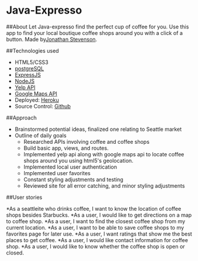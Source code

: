 # Java-Expresso 

##About
Let Java-expresso find the perfect cup of coffee for you. Use this app to find your local boutique coffee shops around you with a click of a button.
Made by[Jonathan Stevenson](https://github.com/JonathanAndrew).

##Technologies used
* HTML5/CSS3
* [postgreSQL](https://www.postgreSQL.org.org/)
* [ExpressJS](http://expressjs.com/)
* [NodeJS](https://nodejs.org/en/)
* [Yelp API](https://www.yelp.com)
* [Google Maps API](https://www.google.com)
* Deployed: [Heroku](http://www.heroku.com)
* Source Control: [Github](http://www.github.com)


##Approach
* Brainstormed potential ideas, finalized one relating to Seattle market
* Outline of daily goals
  - Researched APIs involving coffee and coffee shops 
  - Build basic app, views, and routes.
  - Implemented yelp api along with google maps api to locate coffee shops around you using html5's geolocation.
  - Implemented local user authentication
  - Implemented user favorites
  - Constant styling adjustments and testing
  - Reviewed site for all error catching, and minor styling adjustments


##User stories 

*As a seattleite who drinks coffee, I want to know the location of coffee shops besides Starbucks.
*As a user, I would like to get directions on a map to coffee shop.
*As a user, I want to find the closest coffee shop from my current location.
*As a user, I want to be able to save coffee shops to my favorites page for later use.
*As a user, I want ratings that show me the best places to get coffee.
*As a user, I would like contact information for coffee shop.
*As a user, I would like to know whether the coffee shop is open or closed.



